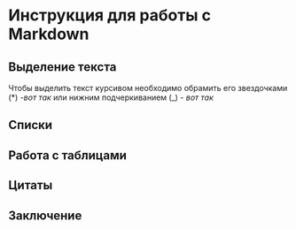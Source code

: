 # Инструкция для работы с Markdown

## Выделение текста
Чтобы выделить текст курсивом необходимо обрамить его звездочками (*) -*вот так*
или нижним подчеркиванием (_) - _вот так_
## Списки

## Работа с таблицами

## Цитаты

## Заключение

##